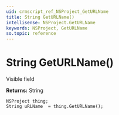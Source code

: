 ```yaml
---
uid: crmscript_ref_NSProject_GetURLName
title: String GetURLName()
intellisense: NSProject.GetURLName
keywords: NSProject, GetURLName
so.topic: reference
---
```


# String GetURLName()

Visible field

**Returns:** String

```crmscript
NSProject thing;
String uRLName  = thing.GetURLName();
```

